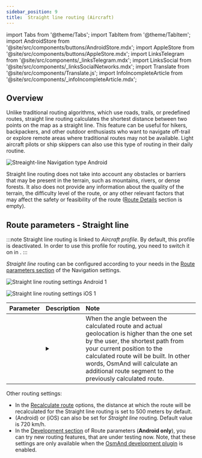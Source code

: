 ```yaml
---
sidebar_position: 9
title:  Straight line routing (Aircraft)
---
```


import Tabs from '@theme/Tabs';
import TabItem from '@theme/TabItem';
import AndroidStore from '@site/src/components/buttons/AndroidStore.mdx';
import AppleStore from '@site/src/components/buttons/AppleStore.mdx';
import LinksTelegram from '@site/src/components/_linksTelegram.mdx';
import LinksSocial from '@site/src/components/_linksSocialNetworks.mdx';
import Translate from '@site/src/components/Translate.js';
import InfoIncompleteArticle from '@site/src/components/_infoIncompleteArticle.mdx';

<InfoIncompleteArticle/>

## Overview

Unlike traditional routing algorithms, which use roads, trails, or predefined routes, straight line routing calculates the shortest distance between two points on the map as a straight line. This feature can be useful for hikers, backpackers, and other outdoor enthusiasts who want to navigate off-trail or explore remote areas where traditional routes may not be available. Light aircraft pilots or ship skippers can also use this type of routing in their daily routine.  

![Streaight-line Navigation type Android](@site/static/img/navigation/boat/straight_navigation_type_android.png)

Straight line routing does not take into account any obstacles or barriers that may be present in the terrain, such as mountains, rivers, or dense forests. It also does not provide any information about the quality of the terrain, the difficulty level of the route, or any other relevant factors that may affect the safety or feasibility of the route ([Route Details](../setup/route-details.md) section is empty).  

## Route parameters - Straight line

:::note
Straight line routing is linked to *Aircraft profile*. By default, this profile is deactivated. In order to use this profile for routing, you need to switch it on in *<Translate android="true" ids="shared_string_menu,shared_string_settings,application_profiles"/>*.
:::

*Straight line* routing can be configured according to your needs in the [Route parameters section](../guidance/navigation-settings.md#navigation-type--route-parameters) of the Navigation settings.  

<Tabs groupId="operating-systems">

<TabItem value="android" label="Android">  

![Straight line routing settings Android 1](@site/static/img/navigation/routing/aircraft_routing_andr.png) 

</TabItem>

<TabItem value="ios" label="iOS">

![Straight line routing settings iOS 1](@site/static/img/navigation/routing/straight_line_ios.png)

</TabItem>

</Tabs>

| Parameter | Description | Note |
|:------------|:---------------|:---------------|
| *<Translate android="true" ids="recalc_angle_dialog_title"/>* |  <details><summary> <Translate android="true" ids="recalc_angle_dialog_descr"/>  </summary>![Straight line recalculation Android](@site/static/img/navigation/routing/straight_line_recalculation_andr.png) </details>  | When the angle between the calculated route and actual geolocation is higher than the one set by the user, the shortest path from your current position to the calculated route will be built. In other words, OsmAnd will calculate an additional route segment to the previously calculated route. |  

Other routing settings:  
- In the [Recalculate route](../setup/route-navigation.md#route-recalculation) options, the distance at which the route will be recalculated for the Straight line routing is set to 500 meters by default.
- *[<Translate android="true" ids="default_speed_setting_title"/>](../guidance/navigation-settings.md#default-speed--road-speeds)* (Android) or *[<Translate ios="true" ids="road_speeds"/>](../guidance/navigation-settings.md#default-speed--road-speeds)* (iOS) can also be set for *Straight line* routing. Default value is 720 km/h.
- In the [Development section](../routing/index.md#development-settings) of Route parameters (**Android only**), you can try new routing features, that are under testing now. Note, that these settings are only available when the [OsmAnd development plugin](../../plugins/development.md) is enabled.